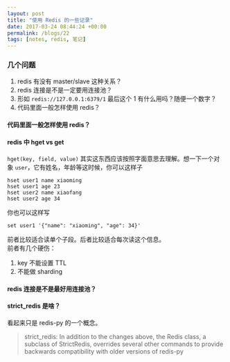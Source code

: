 ```yaml
---
layout: post
title: "使用 Redis 的一些记录"
date: 2017-03-24 08:44:24 +00:00
permalink: /blogs/22
tags: [notes, redis, 笔记]
---
```

### 几个问题

1. redis 有没有 master/slave 这种关系？
2. redis 连接是不是一定要用连接池？
3. 形如 `redis://127.0.0.1:6379/1` 最后这个 1 有什么用吗？随便一个数字？
4. 代码里面一般怎样使用 redis？

#### 代码里面一般怎样使用 redis？
 
#### redis 中 hget vs get

`hget(key, field, value)` 其实这东西应该按照字面意思去理解。想一下一个对象 `user`，它有姓名，年龄等这时候，你可以这样子

```
hset user1 name xiaoming
hset user1 age 23
hset user2 name xiaofang
hset user2 age 34
```

你也可以这样写

```
set user1 '{"name": "xiaoming", "age": 34}'
```

前者比较适合读单个子段。后者比较适合每次读这个信息。   
前者有几个硬伤：

1. key 不能设置 TTL
2. 不能做 sharding
 
#### redis 连接是不是最好用连接池？
#### strict_redis 是啥？

看起来只是 redis-py 的一个概念。

> strict_redis: In addition to the changes above, the Redis class, a subclass of StrictRedis,
overrides several other commands to provide backwards compatibility with older
versions of redis-py
